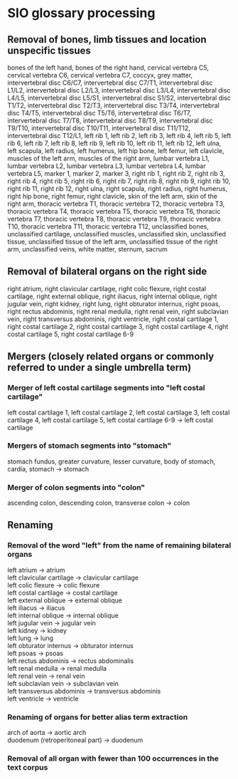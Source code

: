 # SIO glossary processing

## Removal of bones, limb tissues and location unspecific tissues

bones of the left hand, bones of the right hand, cervical vertebra C5, cervical vertebra C6, cervical vertebra C7, coccyx, grey matter, intervertebral disc C6/C7, intervertebral disc C7/T1, intervertebral disc L1/L2, intervertebral disc L2/L3, intervertebral disc L3/L4, intervertebral disc L4/L5, intervertebral disc L5/S1, intervertebral disc S1/S2, intervertebral disc T1/T2, intervertebral disc T2/T3, intervertebral disc T3/T4, intervertebral disc T4/T5, intervertebral disc T5/T6, intervertebral disc T6/T7, intervertebral disc T7/T8, intervertebral disc T8/T9, intervertebral disc T9/T10, intervertebral disc T10/T11, intervertebral disc T11/T12, intervertebral disc T12/L1, left rib 1, left rib 2, left rib 3, left rib 4, left rib 5, left rib 6, left rib 7, left rib 8, left rib 9, left rib 10, left rib 11, left rib 12, left ulna, left scapula, left radius, left humerus, left hip bone, left femur, left clavicle, muscles of the left arm, muscles of the right arm, lumbar vertebra L1, lumbar vertebra L2, lumbar vertebra L3, lumbar vertebra L4, lumbar vertebra L5, marker 1, marker 2, marker 3,  right rib 1, right rib 2, right rib 3, right rib 4, right rib 5, right rib 6, right rib 7, right rib 8, right rib 9, right rib 10, right rib 11, right rib 12, right ulna, right scapula, right radius, right humerus, right hip bone, right femur, right clavicle, skin of the left arm, skin of the right arm, thoracic vertebra T1, thoracic vertebra T2, thoracic vertebra T3, thoracic vertebra T4, thoracic vertebra T5, thoracic vertebra T6, thoracic vertebra T7, thoracic vertebra T8, thoracic vertebra T9, thoracic vertebra T10, thoracic vertebra T11, thoracic vertebra T12, unclassified bones, unclassified cartilage, unclassified muscles, unclassified skin, unclassified tissue, unclassified tissue of the left arm, unclassified tissue of the right arm, unclassified veins, white matter, sternum, sacrum

## Removal of bilateral organs on the right side

right atrium, right clavicular cartilage, right colic flexure, right costal cartilage, right external oblique, right iliacus, right internal oblique, right jugular vein, right kidney, right lung, right obturator internus, right psoas, right rectus abdominis, right renal medulla, right renal vein, right subclavian vein, right transversus abdominis, right ventricle, right costal cartilage 1, right costal cartilage 2, right costal cartilage 3, right costal cartilage 4, right costal cartilage 5, right costal cartilage 6-9

## Mergers (closely related organs or commonly referred to under a single umbrella term)

### Merger of left costal cartilage segments into "left costal cartilage"

left costal cartilage 1, left costal cartilage 2, left costal cartilage 3, left costal cartilage 4, left costal cartilage 5, left costal cartilage 6-9 &rarr; left costal cartilage

### Mergers of stomach segments into "stomach"

stomach fundus, greater curvature, lesser curvature, body of stomach, cardia, stomach &rarr; stomach

### Merger of colon segments into "colon"

ascending colon, descending colon, transverse colon &rarr; colon 

## Renaming

### Removal of the word "left" from the name of remaining bilateral organs

left atrium &rarr; atrium\
left clavicular cartilage &rarr; clavicular cartilage\
left colic flexure &rarr; colic flexure\
left costal cartilage &rarr; costal cartilage\
left external oblique &rarr; external oblique\
left iliacus &rarr; iliacus\
left internal oblique &rarr; internal oblique\
left jugular vein &rarr; jugular vein\
left kidney &rarr; kidney\
left lung &rarr; lung\
left obturator internus &rarr; obturator internus\
left psoas &rarr; psoas\
left rectus abdominis &rarr; rectus abdominalis\
left renal medulla &rarr; renal medulla\
left renal vein &rarr; renal vein\
left subclavian vein &rarr; subclavian vein\
left transversus abdominis &rarr; transversus abdominis\
left ventricle &rarr; ventricle
  
### Renaming of organs for better alias term extraction

arch of aorta &rarr; aortic arch\
duodenum (retroperitoneal part) &rarr; duodenum

### Removal of all organ with fewer than 100 occurrences in the text corpus
